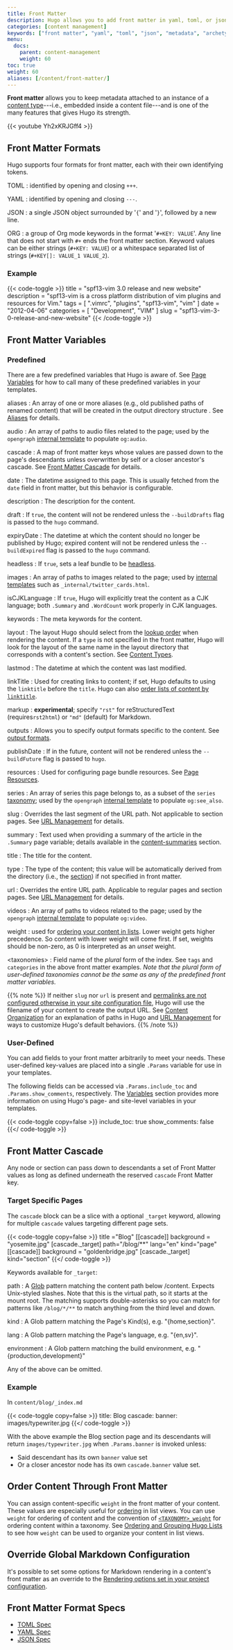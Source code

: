 ```yaml
---
title: Front Matter
description: Hugo allows you to add front matter in yaml, toml, or json to your content files.
categories: [content management]
keywords: ["front matter", "yaml", "toml", "json", "metadata", "archetypes"]
menu:
  docs:
    parent: content-management
    weight: 60
toc: true
weight: 60
aliases: [/content/front-matter/]
---
```


**Front matter** allows you to keep metadata attached to an instance of a [content type]---i.e., embedded inside a content file---and is one of the many features that gives Hugo its strength.

{{< youtube Yh2xKRJGff4 >}}

## Front Matter Formats

Hugo supports four formats for front matter, each with their own identifying tokens.

TOML
: identified by opening and closing `+++`.

YAML
: identified by opening and closing `---`.

JSON
: a single JSON object surrounded by '`{`' and '`}`', followed by a new line.

ORG
: a group of Org mode keywords in the format '`#+KEY: VALUE`'. Any line that does not start with `#+` ends the front matter section.
  Keyword values can be either strings (`#+KEY: VALUE`) or a whitespace separated list of strings (`#+KEY[]: VALUE_1 VALUE_2`).

### Example

{{< code-toggle >}}
title = "spf13-vim 3.0 release and new website"
description = "spf13-vim is a cross platform distribution of vim plugins and resources for Vim."
tags = [ ".vimrc", "plugins", "spf13-vim", "vim" ]
date = "2012-04-06"
categories = [
  "Development",
  "VIM"
]
slug = "spf13-vim-3-0-release-and-new-website"
{{< /code-toggle >}}

## Front Matter Variables

### Predefined

There are a few predefined variables that Hugo is aware of. See [Page Variables][pagevars] for how to call many of these predefined variables in your templates.

aliases
: An array of one or more aliases (e.g., old published paths of renamed content) that will be created in the output directory structure . See [Aliases][aliases] for details.

audio
: An array of paths to audio files related to the page; used by the `opengraph` [internal template](/templates/internal) to populate `og:audio`.

cascade
: A map of front matter keys whose values are passed down to the page's descendants unless overwritten by self or a closer ancestor's cascade. See [Front Matter Cascade](#front-matter-cascade) for details.

date
: The datetime assigned to this page. This is usually fetched from the `date` field in front matter, but this behavior is configurable.

description
: The description for the content.

draft
: If `true`, the content will not be rendered unless the `--buildDrafts` flag is passed to the `hugo` command.

expiryDate
: The datetime at which the content should no longer be published by Hugo; expired content will not be rendered unless the `--buildExpired` flag is passed to the `hugo` command.

headless
: If `true`, sets a leaf bundle to be [headless][headless-bundle].

images
: An array of paths to images related to the page; used by [internal templates](/templates/internal) such as `_internal/twitter_cards.html`.

isCJKLanguage
: If `true`, Hugo will explicitly treat the content as a CJK language; both `.Summary` and `.WordCount` work properly in CJK languages.

keywords
: The meta keywords for the content.

layout
: The layout Hugo should select from the [lookup order][lookup] when rendering the content. If a `type` is not specified in the front matter, Hugo will look for the layout of the same name in the layout directory that corresponds with a content's section. See [Content Types][content type].

lastmod
: The datetime at which the content was last modified.

linkTitle
: Used for creating links to content; if set, Hugo defaults to using the `linktitle` before the `title`. Hugo can also [order lists of content by `linktitle`][bylinktitle].

markup
: **experimental**; specify `"rst"` for reStructuredText (requires`rst2html`) or `"md"` (default) for Markdown.

outputs
: Allows you to specify output formats specific to the content. See [output formats][outputs].

publishDate
: If in the future, content will not be rendered unless the `--buildFuture` flag is passed to `hugo`.

resources
: Used for configuring page bundle resources. See [Page Resources][page-resources].

series
: An array of series this page belongs to, as a subset of the `series` [taxonomy](/content-management/taxonomies/); used by the `opengraph` [internal template](/templates/internal) to populate `og:see_also`.

slug
: Overrides the last segment of the URL path. Not applicable to section pages. See [URL Management](/content-management/urls/#slug) for details.

summary
: Text used when providing a summary of the article in the `.Summary` page variable; details available in the [content-summaries](/content-management/summaries/) section.

title
: The title for the content.

type
: The type of the content; this value will be automatically derived from the directory (i.e., the [section]) if not specified in front matter.

url
: Overrides the entire URL path. Applicable to regular pages and section pages. See [URL Management](/content-management/urls/#url) for details.

videos
: An array of paths to videos related to the page; used by the `opengraph` [internal template](/templates/internal) to populate `og:video`.

weight
: used for [ordering your content in lists][ordering]. Lower weight gets higher precedence. So content with lower weight will come first. If set, weights should be non-zero, as 0 is interpreted as an *unset* weight.

\<taxonomies\>
: Field name of the *plural* form of the index. See `tags` and `categories` in the above front matter examples. *Note that the plural form of user-defined taxonomies cannot be the same as any of the predefined front matter variables.*

{{% note %}}
If neither `slug` nor `url` is present and [permalinks are not configured otherwise in your site configuration file](/content-management/urls/#permalinks), Hugo will use the filename of your content to create the output URL. See [Content Organization](/content-management/organization) for an explanation of paths in Hugo and [URL Management](/content-management/urls/) for ways to customize Hugo's default behaviors.
{{% /note %}}

### User-Defined

You can add fields to your front matter arbitrarily to meet your needs. These user-defined key-values are placed into a single `.Params` variable for use in your templates.

The following fields can be accessed via `.Params.include_toc` and `.Params.show_comments`, respectively. The [Variables] section provides more information on using Hugo's page- and site-level variables in your templates.

{{< code-toggle copy=false >}}
include_toc: true
show_comments: false
{{</ code-toggle >}}

## Front Matter Cascade

Any node or section can pass down to descendants a set of Front Matter values as long as defined underneath the reserved `cascade` Front Matter key.

### Target Specific Pages

The `cascade` block can be a slice with a optional `_target` keyword, allowing for multiple `cascade` values targeting different page sets.

{{< code-toggle copy=false >}}
title ="Blog"
[[cascade]]
background = "yosemite.jpg"
[cascade._target]
path="/blog/**"
lang="en"
kind="page"
[[cascade]]
background = "goldenbridge.jpg"
[cascade._target]
kind="section"
{{</ code-toggle >}}

Keywords available for `_target`:

path
: A [Glob](https://github.com/gobwas/glob) pattern matching the content path below /content. Expects Unix-styled slashes. Note that this is the virtual path, so it starts at the mount root. The matching supports double-asterisks so you can match for patterns like `/blog/*/**` to match anything from the third level and down.

kind
: A Glob pattern matching the Page's Kind(s), e.g. "{home,section}".

lang
: A Glob pattern matching the Page's language, e.g. "{en,sv}".

environment
: A Glob pattern matching the build environment, e.g. "{production,development}"

Any of the above can be omitted.

### Example

In `content/blog/_index.md`

{{< code-toggle copy=false >}}
title: Blog
cascade:
  banner: images/typewriter.jpg
{{</ code-toggle >}}

With the above example the Blog section page and its descendants will return `images/typewriter.jpg` when `.Params.banner` is invoked unless:

- Said descendant has its own `banner` value set
- Or a closer ancestor node has its own `cascade.banner` value set.

## Order Content Through Front Matter

You can assign content-specific `weight` in the front matter of your content. These values are especially useful for [ordering][ordering] in list views. You can use `weight` for ordering of content and the convention of [`<TAXONOMY>_weight`][taxweight] for ordering content within a taxonomy. See [Ordering and Grouping Hugo Lists][lists] to see how `weight` can be used to organize your content in list views.

## Override Global Markdown Configuration

It's possible to set some options for Markdown rendering in a content's front matter as an override to the [Rendering options set in your project configuration][config].

## Front Matter Format Specs

- [TOML Spec][toml]
- [YAML Spec][yaml]
- [JSON Spec][json]

[variables]: /variables/
[aliases]: /content-management/urls/#aliases
[archetype]: /content-management/archetypes/
[bylinktitle]: /templates/lists/#by-link-title
[config]: /getting-started/configuration/ "Hugo documentation for site configuration"
[content type]: /content-management/types/
[contentorg]: /content-management/organization/
[headless-bundle]: /content-management/page-bundles/#headless-bundle
[json]: https://www.ecma-international.org/publications/files/ECMA-ST/ECMA-404.pdf "Specification for JSON, JavaScript Object Notation"
[lists]: /templates/lists/#order-content "See how to order content in list pages; for example, templates that look to specific _index.md for content and front matter."
[lookup]: /templates/lookup-order/ "Hugo traverses your templates in a specific order when rendering content to allow for DRYer templating."
[ordering]: /templates/lists/ "Hugo provides multiple ways to sort and order your content in list templates"
[outputs]: /templates/output-formats/ "With the release of v22, you can output your content to any text format using Hugo's familiar templating"
[page-resources]: /content-management/page-resources/
[pagevars]: /variables/page/
[section]: /content-management/sections/
[taxweight]: /content-management/taxonomies/
[toml]: https://toml.io/
[urls]: /content-management/urls/
[variables]: /variables/
[yaml]: https://yaml.org/spec/ "Specification for YAML, YAML Ain't Markup Language"
